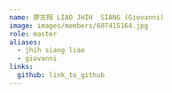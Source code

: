 ```yaml
---
name: 廖志翔 LIAO JHIH  SIANG (Giovanni) 
image: images/members/607415164.jpg 
role: master
aliases:
  - jhih siang liao
  - giovanni
links:
  github: link_to_github 
---
```

